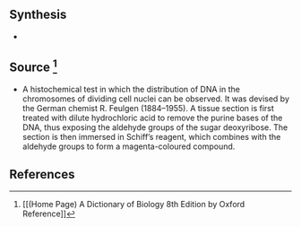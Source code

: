 ## Synthesis
- 
## Source [^1]
- A histochemical test in which the distribution of DNA in the chromosomes of dividing cell nuclei can be observed. It was devised by the German chemist R. Feulgen (1884–1955). A tissue section is first treated with dilute hydrochloric acid to remove the purine bases of the DNA, thus exposing the aldehyde groups of the sugar deoxyribose. The section is then immersed in Schiff’s reagent, which combines with the aldehyde groups to form a magenta-coloured compound.
## References

[^1]: [[(Home Page) A Dictionary of Biology 8th Edition by Oxford Reference]]